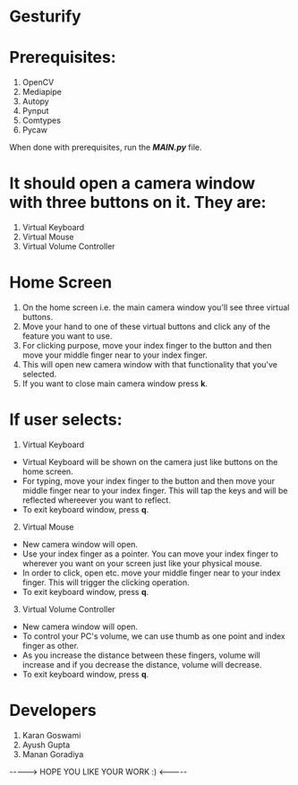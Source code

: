 # Gesturify

# Prerequisites:
1. OpenCV
2. Mediapipe
3. Autopy
4. Pynput
5. Comtypes
6. Pycaw

When done with prerequisites, run the ***MAIN.py*** file.

# It should open a camera window with three buttons on it. They are:
1. Virtual Keyboard
2. Virtual Mouse
3. Virtual Volume Controller

# Home Screen
1. On the home screen i.e. the main camera window you'll see three virtual buttons.
2. Move your hand to one of these virtual buttons and click any of the feature you want to use.
3. For clicking purpose, move your index finger to the button and then move your middle finger near to your index finger.
4. This will open new camera window with that functionality that you've selected.
5. If you want to close main camera window press **k**.

# If user selects:
1. Virtual Keyboard
- Virtual Keyboard will be shown on the camera just like buttons on the home screen.
- For typing, move your index finger to the button and then move your middle finger near to your index finger. This will tap the keys and will be reflected whereever you want to reflect.
- To exit keyboard window, press **q**.

2. Virtual Mouse
- New camera window will open.
- Use your index finger as a pointer. You can move your index finger to wherever you want on your screen just like your physical mouse.
- In order to click, open etc. move your middle finger near to your index finger. This will trigger the clicking operation.
- To exit keyboard window, press **q**.

3. Virtual Volume Controller
- New camera window will open.
- To control your PC's volume, we can use thumb as one point and index finger as other.
- As you increase the distance between these fingers, volume will increase and if you decrease the distance, volume will decrease.
- To exit keyboard window, press **q**.

# Developers

1. Karan Goswami
2. Ayush Gupta
3. Manan Goradiya

-----> HOPE YOU LIKE YOUR WORK :) <-----
